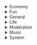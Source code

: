 <details>
    <summary>Economy</summary>

# addmoney
#### Give money to member
##### Usage: addmoney [#{mention}] #{money}
##### Cooldown: 10000
##### Alias: 지급
---
# balance
#### Show user's balance
##### Usage: balance [#{mention}]
##### Cooldown: 0
##### Alias: bal, money, 머니, 잔고
---
# daily
#### Get daily rewards
##### Usage: daily
##### Cooldown: 0
##### Alias: 일당
---
# leaderboard
#### Post leaderboard
##### Usage: leaderboard
##### Cooldown: 1000
##### Alias: rank, 랭킹, 리더보드, 순위
---
# slot
#### Play slot game
##### Usage: slot #{money}
##### Cooldown: 1000
##### Alias: pachinko, slotmachine, slots, 빠찡꼬, 빠찡코, 슬롯, 슬롯머신, 파칭코
</details>
<details>
    <summary>Fun</summary>

# ascii
#### Make ascii art
##### Usage: ascii #{string}
##### Cooldown: 0
##### Alias: 아스키
---
# image
#### Get an image from google
##### Usage: ascii #{string}
##### Cooldown: 2000
##### Alias: img, photo, pic, picture, 그림, 사진, 이미지
---
# meme
#### Get a meme from reddit
##### Usage: meme
##### Cooldown: 1000
##### Alias: 밈
---
# sanction
#### Sanction bot
##### Usage: sanction
##### Cooldown: 0
##### Alias: 돌았냐, 뒤질래, 디질래, 맞을래, 제재, 죽을래, 처벌, 혼날래
---
# select
#### Select one among multiple items
##### Usage: select #{option1} #{option2} #{option3} ...
##### Cooldown: 500
##### Alias: choice, choose, 골라, 뽑아, 선택
---
# timer
#### Shade message for specific seconds
##### Usage: timer #{message} #{seconds}
##### Cooldown: 3000
##### Alias: 타이머
</details>
<details>
    <summary>General</summary>

# afk
#### Set afk
##### Usage: afk [#{reason}]
##### Cooldown: 2000
##### Alias: -
---
# avatar
#### Show user's avatar
##### Usage: avatar [#{mention]
##### Cooldown: 1000
##### Alias: profile, userimage, 아바타, 프로필, 프사
---
# botinfo
#### Show bot's information
##### Usage: botinfo
##### Cooldown: 0
##### Alias: 봇정보
---
# help
#### Informs how to use command
##### Usage: help [#{command}]
##### Cooldown: 0
##### Alias: 도움, 도움말, 헬프
---
# ping
#### Show latency and response times
##### Usage: ping
##### Cooldown: 0
##### Alias: pong, 퐁, 핑
---
# prefix
#### Change prefix
##### Usage: prefix #{new_prefix}
##### Cooldown: 0
##### Alias: pre, 접두사
---
# serverinfo
#### Show server's information
##### Usage: serverinfo
##### Cooldown: 0
##### Alias: 서버정보
---
# userinfo
#### Show user's information
##### Usage: userinfo #{mention}
##### Cooldown: 0
##### Alias: info, 유저정보, 정보
</details>
<details>
    <summary>Life</summary>

# calc
#### Calculate simple math questions
##### Usage: calc #{formula}
##### Cooldown: 1000
##### Alias: answer, calculate, solve, 계산, 계산기, 답, 풀어
---
# reddit
#### Get post from reddit
##### Usage: reddit #{subreddit}
##### Cooldown: 2000
##### Alias: 레딧
---
# reminder
#### Set reminder
##### Usage: reminder [#{text}]
##### Cooldown: 1000
##### Alias: remember, remind, reminders, remindme, 할일
---
# translate
#### Translate message to another language
##### Usage: translate #{language code} #{text}
##### Cooldown: 0
##### Alias: tr, 번역
---
# weather
#### Informs the current weather
##### Usage: weather #{city}
##### Cooldown: 5000
##### Alias: 날씨
</details>
<details>
    <summary>Moderation</summary>

# ban
#### Ban user from server
##### Usage: ban #{mention} [#{reason}]
##### Cooldown: 5000
##### Alias: block, 밴, 차단
---
# kick
#### Kick user from server
##### Usage: kick #{mention} [#{reason}]
##### Cooldown: 5000
##### Alias: banish, expel, 강퇴, 추방
---
# mute
#### Mute user
##### Usage: mute #{mention}
##### Cooldown: 5000
##### Alias: bequite, shutup, 닥쳐, 쉿, 조용히해
---
# tempmute
#### Mute user for given time (example: 3s, 2m, 1h)
##### Usage: tempmute #{mention} #{time}
##### Cooldown: 5000
##### Alias: -
---
# unban
#### Unban user from server
##### Usage: unban #{id} [#{reason}]
##### Cooldown: 5000
##### Alias: unblock, 밴해제, 차단해제
---
# unmute
#### Unmute user
##### Usage: unmute #{mention}
##### Cooldown: 5000
##### Alias: 채금해제
---
# warn
#### Warn user
##### Usage: warn #{mention} [#{reason}]
##### Cooldown: 3000
##### Alias: warning, 경고
</details>
<details>
    <summary>Music</summary>

# billboard
#### Show billboad Top100 chart
##### Usage: billboard
##### Cooldown: 10000
##### Alias: bb, 빌보드
---
# dequeue
#### Delete song in queue with given number (number 0 means clear all)
##### Usage: dequeue #{number}
##### Cooldown: 2000
##### Alias: dq, 빼
---
# leave
#### Leave voice channel
##### Usage: leave
##### Cooldown: 0
##### Alias: l, 나가
---
# loop
#### Toggle loop state of nowplaying music
##### Usage: loop
##### Cooldown: 0
##### Alias: repeat, 반복
---
# melon
#### Show melon Top100 chart
##### Usage: melon
##### Cooldown: 10000
##### Alias: 멜론
---
# nowplaying
#### Show now playing music
##### Usage: nowplaying
##### Cooldown: 0
##### Alias: np, 재생중
---
# pause
#### Pause now playing music
##### Usage: pause
##### Cooldown: 0
##### Alias: stop, 멈춰, 스탑, 일시정지, 정지
---
# play
#### Play music
##### Usage: play #{URL|keyword}
##### Cooldown: 2000
##### Alias: p, 재생, 틀어
---
# queue
#### Show songs in queue
##### Usage: queue
##### Cooldown: 2000
##### Alias: q, 재생목록, 큐
---
# resume
#### Resume paused music
##### Usage: resume
##### Cooldown: 0
##### Alias: 다시틀어
---
# search
#### Search music from youtube
##### Usage: search #{keyword}
##### Cooldown: 4000
##### Alias: 검색, 찾아
---
# shuffle
#### Shuffle songs in queue
##### Usage: shuffle
##### Cooldown: 2000
##### Alias: random, randomize, sh, 랜덤, 셔플
---
# skip
#### Skip now playing music
##### Usage: skip
##### Cooldown: 0
##### Alias: s, 넘겨, 버려, 치워
---
# spotify
#### Show spotify Top200 chart
##### Usage: spotify
##### Cooldown: 10000
##### Alias: 스포티파이
---
# volume
#### Adjust music volume (range: 0~200)
##### Usage: volume #{number}
##### Cooldown: 0
##### Alias: v, 볼륨, 음량
</details>
<details>
    <summary>System</summary>

# eval
#### Run javascript code
##### Usage: eval #{code}
##### Cooldown: 2000
##### Alias: -
---
# exec
#### Execute shell command
##### Usage: exec #{command}
##### Cooldown: 2000
##### Alias: run, shell, 실행
---
# locale
#### Change locale
##### Usage: locale #{lang}
##### Cooldown: 0
##### Alias: lang, language, 언어
---
# lock
#### Lockdown channel
##### Usage: lock
##### Cooldown: 10000
##### Alias: lockdown, 계엄령, 락, 잠금
---
# log
#### Show command usage
##### Usage: log #{mention}
##### Cooldown: 3000
##### Alias: usage, 기록, 로그
---
# purge
#### Purge messages
##### Usage: purge #{limit}
##### Cooldown: 5000
##### Alias: clear, del, delete, remove, rm, 삭제, 지워
---
# reboot
#### Reboot bot
##### Usage: Reboot
##### Cooldown: 0
##### Alias: 재부팅
---
# shutdown
#### Shutdown bot
##### Usage: shutdown
##### Cooldown: 0
##### Alias: turnoff, 꺼져, 끄기
---
# slowmode
#### Define cooldown in a channel
##### Usage: slowmode #{seconds}
##### Cooldown: 1000
##### Alias: slow, slowmotion, 슬로우, 슬로우모드
---
# unlock
#### Unlock channel
##### Usage: unlock
##### Cooldown: 10000
##### Alias: 잠금해제
</details>
